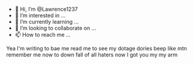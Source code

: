 - 👋 Hi, I’m @Lawrence1237
- 👀 I’m interested in ...
- 🌱 I’m currently learning ...
- 💞️ I’m looking to collaborate on ...
- 📫 How to reach me ...

<!---
Lawrence1237/Lawrence1237 is a ✨ special ✨ repository because its `README.md` (this file) appears on your GitHub profile.
You can click the Preview link to take a look at your changes.
--->
Yea I'm writing to bae me read me to see my dotage dories beep like mtn remember me now to down fall of all haters now I got you my my arm 
